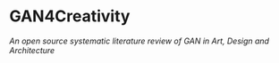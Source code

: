 # GAN4Creativity
<!-- Repo name changed -->
 
*An open source systematic literature review of GAN in Art, Design and Architecture*

